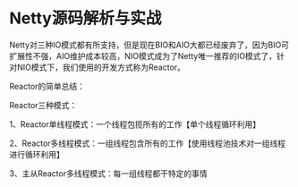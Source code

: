 # Netty源码解析与实战



Netty对三种IO模式都有所支持，但是现在BIO和AIO大都已经废弃了，因为BIO可扩展性不强，AIO维护成本较高，NIO模式成为了Netty唯一推荐的IO模式了，针对NIO模式下，我们使用的开发方式称为Reactor。



Reactor的简单总结：

Reactor三种模式：

1、Reactor单线程模式：一个线程包揽所有的工作【单个线程循环利用】

2、Reactor多线程模式：一组线程包含所有的工作【使用线程池技术对一组线程进行循环利用】

3、主从Reactor多线程模式：每一组线程都干特定的事情